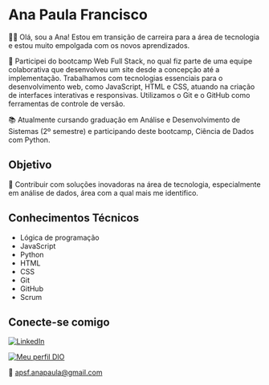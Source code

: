 # Ana Paula Francisco

👩‍💻 Olá, sou a Ana! Estou em transição de carreira para a área de tecnologia e estou muito empolgada com os novos aprendizados.

🚀 Participei do bootcamp Web Full Stack, no qual fiz parte de uma equipe colaborativa que desenvolveu um site desde a concepção até a implementação. Trabalhamos com tecnologias essenciais para o desenvolvimento web, como JavaScript, HTML e CSS, atuando na criação de interfaces interativas e responsivas. Utilizamos o Git e o GitHub como ferramentas de controle de versão.

📚 Atualmente cursando graduação em Análise e Desenvolvimento de Sistemas (2º semestre) e participando deste bootcamp, Ciência de Dados com Python.

## Objetivo
🎯 Contribuir com soluções inovadoras na área de tecnologia, especialmente em análise de dados, área com a qual mais me identifico.

## Conhecimentos Técnicos
- Lógica de programação
- JavaScript
- Python
- HTML
- CSS
- Git
- GitHub
- Scrum


## Conecte-se comigo
[![LinkedIn](https://img.shields.io/badge/LinkedIn-000?style=for-the-badge&logo=linkedin&logoColor=0E76A8)](https://www.linkedin.com/in/anapaulasfr/)

[![Meu perfil DIO](https://img.shields.io/badge/DIO-000?style=for-the-badge)](https://www.dio.me/users/apsf_anapaula)

📧 apsf.anapaula@gmail.com